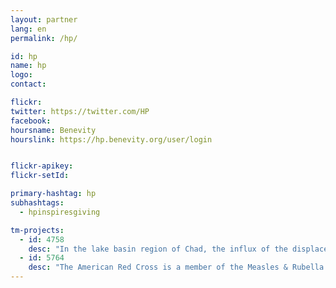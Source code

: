 ```yaml
---
layout: partner
lang: en
permalink: /hp/

id: hp
name: hp
logo:
contact:

flickr: 
twitter: https://twitter.com/HP
facebook:
hoursname: Benevity
hourslink: https://hp.benevity.org/user/login


flickr-apikey:
flickr-setId:

primary-hashtag: hp
subhashtags: 
  - hpinspiresgiving

tm-projects:
  - id: 4758
    desc: "In the lake basin region of Chad, the influx of the displaced population is exerting pressure over scarce essential resources."
  - id: 5764
    desc: "The American Red Cross is a member of the Measles & Rubella Initiative, which seeks to eliminate these diseases. We will be conducting intensive data collection activities in Kenya, in summer 2019. This task will create a basemap of the area in order to help Red Cross teams to plan logistics and prepare for mobile data collection and field mapping in the areas. We will initially focus on these areas in Kisii sub-county."
---
```


